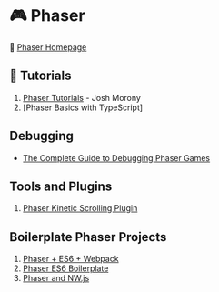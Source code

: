 # :video_game: Phaser

:link: [Phaser Homepage](https://phaser.io/)

## :beginner: Tutorials

1. [Phaser Tutorials](https://www.joshmorony.com/category/phaser-tutorials) - Josh Morony
2. [Phaser Basics with TypeScript]

## Debugging

- [The Complete Guide to Debugging Phaser Games](https://gamedevacademy.org/how-to-debug-phaser-game)

## Tools and Plugins

1. [Phaser Kinetic Scrolling Plugin](http://jdnichollsc.github.io/Phaser-Kinetic-Scrolling-Plugin/)

## Boilerplate Phaser Projects

1. [Phaser + ES6 + Webpack](https://github.com/lean/phaser-es6-webpack)
2. [Phaser ES6 Boilerplate](https://github.com/belohlavek/phaser-es6-boilerplate)
3. [Phaser and NW.js](http://koobazaur.com/gamedev/streamlining-standalone-web-game-development-environment-phaser-nwjs/)
